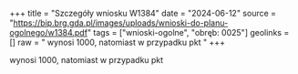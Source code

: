 +++
title = "Szczegóły wniosku W1384"
date = "2024-06-12"
source = "https://bip.brg.gda.pl/images/uploads/wnioski-do-planu-ogolnego/w1384.pdf"
tags = ["wnioski-ogolne", "obręb: 0025"]
geolinks = []
raw = " wynosi 1000, natomiast w przypadku pkt "
+++

 wynosi 1000, natomiast w przypadku pkt 


